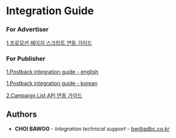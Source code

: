 # Integration Guide


### For Advertiser
[1.프로모션 페이지 스크립트 연동 가이드](https://github.com/adbc-tech/integration-guide/blob/master/CPA%20script%20integration%20guide%20for%20Advertiser.md)


### For Publisher
[1.Postback integration guide - english](https://github.com/adbc-tech/integration-guide/blob/master/NCPI%20integration%20guide%20for%20publisher.eng.md)

[1.Postback integration guide - korean](https://github.com/adbc-tech/integration-guide/blob/master/NCPI%20integration%20guide%20for%20publisher.md)

[2.Campaign List API 연동 가이드](https://github.com/adbc-tech/integration-guide/blob/master/Campaign%20list%20API%20guide%20for%20publisher.md)


## Authors

* **CHOI BAWOO** - *Integration technical support* - bw@adbc.co.kr